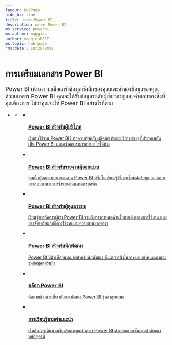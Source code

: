 ```yaml
---
layout: HubPage
hide_bc: true
title: เอกสาร Power BI
description: เอกสาร Power BI
ms.service: powerbi
ms.author: maggies
author: maggiesMSFT
ms.topic: hub-page
'ms:date': 10/26/2018
---
```

<div id="main" class="v2">
    <div class="container">
        <h1>การเตรียมเอกสาร Power BI</h1>
        <p style="font-size: 1.12rem;margin-bottom: 1rem;">Power BI เน้นความแข็งแกร่งข้อมูลเชิงลึกของคุณและค่าของข้อมูลของคุณ ด้วยเอกสาร Power BI คุณจะได้รับข้อมูลระดับผู้เชี่ยวชาญและคำตอบของสิ่งที่คุณต้องการ ไม่ว่าคุณจะใช้ Power BI อย่างไรก็ตาม</p>
        <ul class="pivots">
            <li>
                <a href="#home"></a>
                <ul id="home">
                    <li>
                        <a href="#home-all"></a>
                        <ul id="home-all" class="cardsC">
                            <li>
                                <a href="consumer/power-bi-consumer-landing.md">
                                    <div class="cardSize">
                                        <div class="cardPadding">
                                            <div class="card">
                                                <div class="cardImageOuter">
                                                    <div class="cardImage">
                                                        <img src="./media/index/power-bi-report-consumers.svg" alt="" />
                                                    </div>
                                                </div>
                                                <div class="cardText">
                                                    <h3>Power BI สำหรับผู้บริโภค</h3>
                                                    <p>เริ่มต้นใช้งาน Power BI? ทำความรู้จักกับผลิตภัณฑ์และบริการต่างๆ ที่ประกอบกันเป็น Power BI และดูว่าคุณสามารถทำอะไรได้บ้าง</p>
                                                </div>
                                            </div>
                                        </div>
                                    </div>
                                </a>
                            </li>
                            <li>
                                <a href="power-bi-creator-landing.md">
                                    <div class="cardSize">
                                        <div class="cardPadding">
                                            <div class="card">
                                                <div class="cardImageOuter">
                                                    <div class="cardImage">
                                                        <img src="./media/index/power-bi-report-designers.svg" alt="" />
                                                    </div>
                                                </div>
                                                <div class="cardText">
                                                    <h3>Power BI สำหรับรายงานผู้ออกแบบ</h3>
                                                    <p>คุณคือผู้ออกแบบรายงานบน Power BI หรือไม่ เรียนรู้วิธีการเชื่อมต่อข้อมูล ออกแบบการสอบถาม และสร้งรายงานและแดชบอร์ด</p>
                                                </div>
                                            </div>
                                        </div>
                                    </div>
                                </a>
                            </li>
                            <li>
                                <a href="service-admin-administering-power-bi-in-your-organization.md">
                                    <div class="cardSize">
                                        <div class="cardPadding">
                                            <div class="card">
                                                <div class="cardImageOuter">
                                                    <div class="cardImage">
                                                        <img src="./media/index/power-bi-admins.svg" alt="" />
                                                    </div>
                                                </div>
                                                <div class="cardText">
                                                    <h3>Power BI สำหรับผู้ดูแลระบบ</h3>
                                                    <p>เรียนรู้การจัดการผู้เช่า Power BI รวมถึงการกำหนดค่านโยบาย ติดตามการใช้งาน และการจัดเตรียมสิทธิ์การใช้งานและความสามารถต่างๆ</p>
                                                </div>
                                            </div>
                                        </div>
                                    </div>
                                </a>
                            </li>
                            <li>
                                <a href="developer/what-can-you-do.md">
                                    <div class="cardSize">
                                        <div class="cardPadding">
                                            <div class="card">
                                                <div class="cardImageOuter">
                                                    <div class="cardImage">
                                                        <img src="./media/index/power-bi-developers.svg" alt="" />
                                                    </div>
                                                </div>
                                                <div class="cardText">
                                                    <h3>Power BI สำหรับนักพัฒนา</h3>
                                                    <p>Power BI มีตัวเลือกมากมายสำหรับนักพัฒนา ตั้งแต่การฝังในภาพแบบกำหนดเองและชุดข้อมูลสตรีมมิ่ง</p>
                                                </div>
                                            </div>
                                        </div>
                                    </div>
                                </a>
                            </li>
                            <li>
                                <a href="https://powerbi.microsoft.com/blog/">
                                    <div class="cardSize">
                                        <div class="cardPadding">
                                            <div class="card">
                                                <div class="cardImageOuter">
                                                    <div class="cardImage">
                                                        <img src="./media/index/power-bi-blog.svg" alt="" />
                                                    </div>
                                                </div>
                                                <div class="cardText">
                                                    <h3>บล็อก Power BI</h3>
                                                    <p>ติดตามข่าวสารเกี่ยวกับการพัฒนา Power BI รุ่นล่าสุดเสมอ</p>
                                                </div>
                                            </div>
                                        </div>
                                    </div>
                                </a>
                            </li>
                            <li>
                                <a href="guided-learning/index.md">
                                    <div class="cardSize">
                                        <div class="cardPadding">
                                            <div class="card">
                                                <div class="cardImageOuter">
                                                    <div class="cardImage">
                                                        <img src="./media/index/power-bi-guided-learning.svg" alt="" />
                                                    </div>
                                                </div>
                                                <div class="cardText">
                                                    <h3>การเรียนรู้ตามคำแนะนำ</h3>
                                                    <p>เริ่มต้นการเดินทางเรียนรู้ของคุณผ่านทาง Power BI ด้วยคอลเลกชันตามลำดับของหลักสูตรนี้</p>
                                                </div>
                                            </div>
                                        </div>
                                    </div>
                                </a>
                            </li>
                        </ul>
                    </li>
                </ul>
            </li>
        </ul>
    </div>
</div>